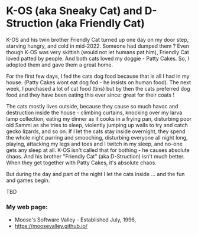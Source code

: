 #  K-OS (aka Sneaky Cat) and D-Struction (aka Friendly Cat)

K-OS and his twin brother Friendly Cat turned up one day on my door step, starving hungry, and cold in mid-2022.  Someone had dumped them ?  Even though K-OS was very skittish (would not let humans pat him), Friendly Cat loved patted by people.  And both cats loved my doggie - Patty Cakes.  So, I adopted them and gave them a great home.

For the first few days, I fed the cats dog food because that is all I had in my house.  (Patty Cakes wont eat dog fod - he insists on human food).  The next week, I purchased a lot of cat food (tins) but by then the cats preferred dog food and they have been eating this ever since: great for their coats !

The cats mostly lives outside, because they cause so much havoc and destruction inside the house - climbing curtains, knocking over my larva lamp collection, eating my dinner as it cooks in a frying pan, disturbing poor old Sammi as she tries to sleep, violently jumping up walls to try and catch gecko lizards, and so on.  If I let the cats stay inside overnight, they spend the whole night purring and smooching, disturbing everyone all night long, playing, attacking my legs and toes and I twitch in my sleep, and no-one gets any sleep at all.   K-OS isn't called that for bothing - he causes absolute chaos.  And his brother "Friendly Cat" (aka D-Struction) isn't much better.  When they get together with Patty Cakes, it's absolute chaos.

But during the day and part of the night I let the cats inside ... and the fun and games begin.


TBD


### My web page:
* Moose's Software Valley - Established July, 1996,
* https://moosevalley.github.io/
